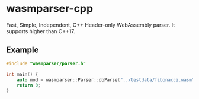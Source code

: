 # wasmparser-cpp
Fast, Simple, Independent, C++ Header-only WebAssembly parser.
It supports higher than C++17.

## Example

```c++
#include "wasmparser/parser.h"

int main() {
    auto mod = wasmparser::Parser::doParse("../testdata/fibonacci.wasm");
    return 0;
}
```